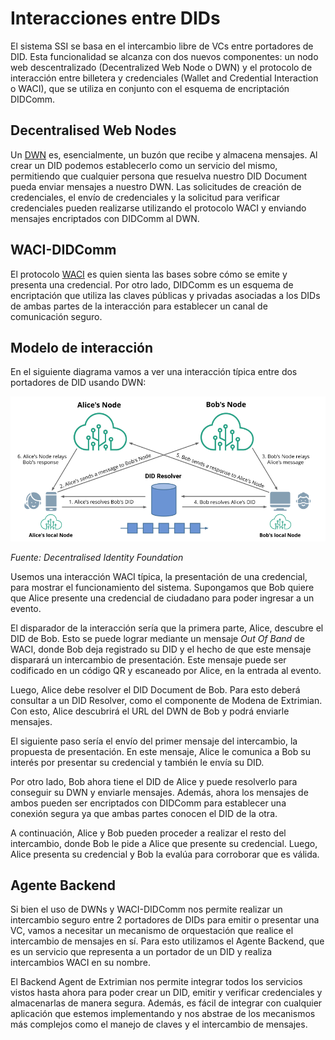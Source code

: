 # Interacciones entre DIDs	

El sistema SSI se basa en el intercambio libre de VCs entre portadores de DID. Esta funcionalidad se alcanza con dos nuevos componentes: un nodo web descentralizado (Decentralized Web Node o DWN) y el protocolo de interacción entre billetera y credenciales (Wallet and Credential Interaction o WACI), que se utiliza en conjunto con el esquema de encriptación DIDComm.


## Decentralised Web Nodes

Un [DWN](https://identity.foundation/decentralized-web-node/spec/) es, esencialmente, un buzón que recibe y almacena mensajes. Al crear un DID podemos establecerlo como un servicio del mismo, permitiendo que cualquier persona que resuelva nuestro DID Document pueda enviar mensajes a nuestro DWN. Las solicitudes de creación de credenciales, el envío de credenciales y la solicitud para verificar credenciales pueden realizarse utilizando el protocolo WACI y enviando mensajes encriptados con DIDComm al DWN. 


## WACI-DIDComm

El protocolo [WACI](https://identity.foundation/waci-didcomm/) es quien sienta las bases sobre cómo se emite y presenta una credencial. Por otro lado, DIDComm es un esquema de encriptación que utiliza las claves públicas y privadas asociadas a los DIDs de ambas partes de la interacción para establecer un canal de comunicación seguro. 


## Modelo de interacción

En el siguiente diagrama vamos a ver una interacción típica entre dos portadores de DID usando DWN:

![](/resources/interaction_diagram.svg)

_Fuente: Decentralised Identity Foundation_

Usemos una interacción WACI típica, la presentación de una credencial, para mostrar el funcionamiento del sistema. Supongamos que Bob quiere que Alice presente una credencial de ciudadano para poder ingresar a un evento.

El disparador de la interacción sería que la primera parte, Alice, descubre el DID de Bob.  Esto se puede lograr mediante un mensaje _Out Of Band_ de WACI, donde Bob deja registrado su DID y el hecho de que este mensaje disparará un intercambio de presentación. Este mensaje puede ser codificado en un código QR y escaneado por Alice, en la entrada al evento.

Luego, Alice debe resolver el DID Document de Bob. Para esto deberá consultar a un DID Resolver, como el componente de Modena de Extrimian. Con esto, Alice descubrirá el URL del DWN de Bob y podrá enviarle mensajes.

El siguiente paso sería el envío del primer mensaje del intercambio, la propuesta de presentación. En este mensaje, Alice le comunica a Bob su interés por presentar su credencial y también le envía su DID.

Por otro lado, Bob ahora tiene el DID de Alice y puede resolverlo para conseguir su DWN y enviarle mensajes. Además, ahora los mensajes de ambos pueden ser encriptados con DIDComm para establecer una conexión segura ya que ambas partes conocen el DID de la otra. 

A continuación, Alice y Bob pueden proceder a realizar el resto del intercambio, donde Bob le pide a Alice que presente su credencial. Luego,  Alice presenta su credencial y Bob la evalúa para corroborar que es válida.


## Agente Backend

Si bien el uso de DWNs y WACI-DIDComm nos permite realizar un intercambio seguro entre 2 portadores de DIDs para emitir o presentar una VC, vamos a necesitar un mecanismo de orquestación que realice el intercambio de mensajes en sí. Para esto utilizamos el Agente Backend, que es un servicio que representa a un portador de un DID y realiza intercambios WACI en su nombre.

El Backend Agent de Extrimian nos permite integrar todos los servicios vistos hasta ahora para poder crear un DID, emitir y verificar credenciales y almacenarlas de manera segura. Además, es fácil de integrar con cualquier aplicación que estemos implementando y nos abstrae de los mecanismos más complejos como el manejo de claves y el intercambio de mensajes. 
